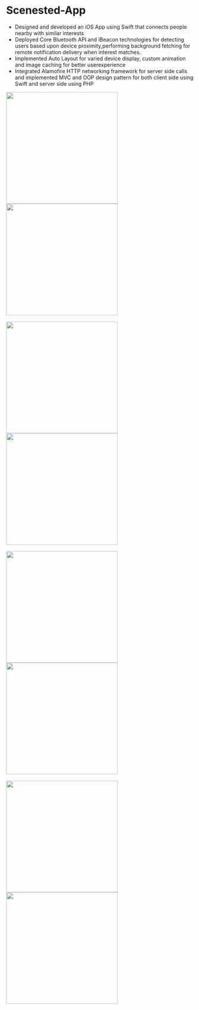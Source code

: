 # Scenested-App
<ul>
<li>Designed and developed an iOS App using Swift that connects people nearby with similar interests</li>
<li>Deployed Core Bluetooth API and iBeacon technologies for detecting users based upon device proximity,performing background fetching for remote notification delivery when interest matches.</li>     
<li>Implemented Auto Layout for varied device display, custom animation and image caching for better userexperience</li>
<li>Integrated Alamofire HTTP networking framework for server side calls and implemented MVC and OOP 
 design pattern for both client side using Swift and server side using PHP</li>
</ul>

<div>
    <img align="left" src="https://github.com/kesongxie/Scenested-App/blob/master/scenested-experiment/App%20Demo/IMG_5528.jpg" width="300" />
    <img align="center" src="https://github.com/kesongxie/Scenested-App/blob/master/scenested-experiment/App%20Demo/IMG_5368.jpg" width="300" />
</div>
</br>

<div>
   <img align="left" src="https://github.com/kesongxie/Scenested-App/blob/master/scenested-experiment/App%20Demo/IMG_5357.jpg" width="300" />
 <img align="center" src="https://github.com/kesongxie/Scenested-App/blob/master/scenested-experiment/App%20Demo/IMG_5382.jpg" width="300" />
</div>
</br>

<div>
   <img align="left" src="https://github.com/kesongxie/Scenested-App/blob/master/scenested-experiment/App%20Demo/IMG_5426.jpg" width="300" />
   <img align="center" src="https://github.com/kesongxie/Scenested-App/blob/master/scenested-experiment/App%20Demo/IMG_5389.jpg" width="300" />
</div>
</br>

<div>
   <img align="left" src="https://github.com/kesongxie/Scenested-App/blob/master/scenested-experiment/App%20Demo/IMG_5375.jpg" width="300" />
   <img align="center" src="https://github.com/kesongxie/Scenested-App/blob/master/scenested-experiment/App%20Demo/IMG_5527.jpg" width="300" />
</div>
